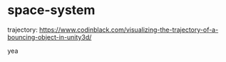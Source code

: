 # space-system

trajectory: https://www.codinblack.com/visualizing-the-trajectory-of-a-bouncing-object-in-unity3d/

yea